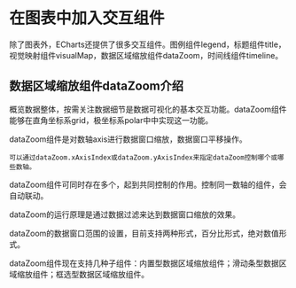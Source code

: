 # 在图表中加入交互组件

除了图表外，ECharts还提供了很多交互组件。图例组件legend，标题组件title，视觉映射组件visualMap，数据区域缩放组件dataZoom，时间线组件timeline。

## 数据区域缩放组件dataZoom介绍

概览数据整体，按需关注数据细节是数据可视化的基本交互功能。dataZoom组件能够在直角坐标系grid，极坐标系polar中中实现这一功能。

dataZoom组件是对数轴axis进行数据窗口缩放，数据窗口平移操作。

    可以通过dataZoom.xAxisIndex或dataZoom.yAxisIndex来指定dataZoom控制哪个或哪些数轴。

dataZoom组件可同时存在多个，起到共同控制的作用。控制同一数轴的组件，会自动联动。

dataZoom的运行原理是通过数据过滤来达到数据窗口缩放的效果。

dataZoom的数据窗口范围的设置，目前支持两种形式，百分比形式，绝对数值形式。

dataZoom组件现在支持几种子组件：内置型数据区域缩放组件；滑动条型数据区域缩放组件；框选型数据区域缩放组件。

